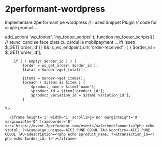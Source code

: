 # 2performant-wordpress
Implementare 2performant pe wordpress
// i used Snippet Plugin
// code for  single product...

add_action( 'wp_footer', 'my_footer_scripts' );
function my_footer_scripts(){
// atunci cand se face plata cu cardul la mobilpayment ... 
	if( isset( $_GET['order_id'] )  && is_wc_endpoint_url( 'order-received' ) ) {
		$order_id = $_GET['order_id'];
		
		if ( ! empty( $order_id ) ) {
			$order = wc_get_order( $order_id );
			$total = $order->get_total();
			
			$items = $order->get_items();
			foreach ( $items as $item ) {
				$product_name = $item['name'];
				$product_id = $item['product_id'];
				$product_variation_id = $item['variation_id'];
			}
			
			
  ?>
  
	  <iframe height='1' width='1' scrolling='no' marginheight='0' marginwidth='0' frameborder='0' src='https://event.2performant.com/events/salecheck?amount=<?php echo $total; ?>&campaign_unique=-AICI PUNE CODUL TAU-&confirm=-AICI PUNE CODUL TAU-&description=<?php echo $product_name; ?>&transaction_id=<?php echo $order_id; ?>'></iframe>
  <?php
		}
	}
}

// done. 
